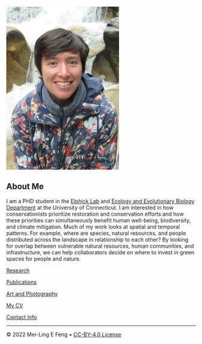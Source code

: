 <!--
  <<< Author notes: Header of the course >>>
  Include a 1280×640 image, course title in sentence case, and a concise description in emphasis.
  In your repository settings: enable template repository, add your 1280×640 social image, auto delete head branches.
  Add your open source license, GitHub uses Creative Commons Attribution 4.0 International.
-->

![Image of Mei-Ling Feng](images/headshot.png
"Mei-Ling Feng, profile photo. Mei-Ling has short dark hair and is in her mid twenties. Mei-Ling uses she/they pronouns. Picture shows her standing in front of a waterfall in New Hampshire, USA.")
## About Me
I am a PHD student in the [Elphick Lab](https://elphick.lab.uconn.edu/) and [Ecology and Evolutionary Biology Department](https://eeb.uconn.edu/) at the University of Connecticut. I am interested in how conservationists prioritize restoration and conservation efforts and how these priorities can simultaneously benefit human well-being, biodiversity, and climate mitigation. Much of my work looks at spatial and temporal patterns. For example, where are species, natural resources, and people distributed across the landscape in relationship to each other? By looking for overlap between vulnerable natural resources, human communities, and infrastructure, we can help collaborators decide on where to invest in green spaces for people and nature. 

[Research](Research.html)

[Publications](Publications.html)

[Art and Photography](Art.html)

[My CV](PDFs/Feng_CV_2022.pdf)

[Contact Info](Contact.html)



<!--
  <<< Author notes: Footer >>>
  Add a link to get support, GitHub status page, code of conduct, license link.
-->

---

&copy; 2022 Mei-Ling E Feng &bull; [CC-BY-4.0 License](https://creativecommons.org/licenses/by/4.0/legalcode)
